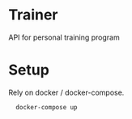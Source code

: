 # Trainer

API for personal training program

# Setup

Rely on docker / docker-compose.

```
  docker-compose up
```
